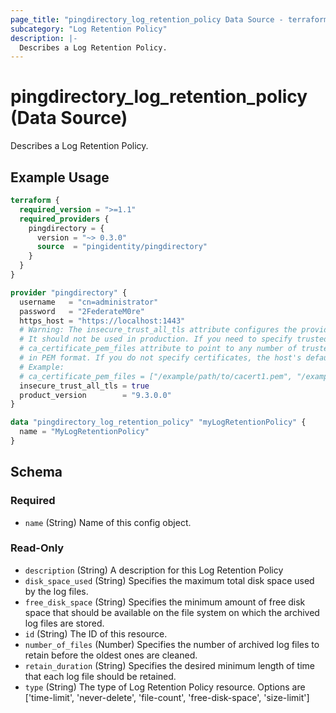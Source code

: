 ```yaml
---
page_title: "pingdirectory_log_retention_policy Data Source - terraform-provider-pingdirectory"
subcategory: "Log Retention Policy"
description: |-
  Describes a Log Retention Policy.
---
```


# pingdirectory_log_retention_policy (Data Source)

Describes a Log Retention Policy.

## Example Usage

```terraform
terraform {
  required_version = ">=1.1"
  required_providers {
    pingdirectory = {
      version = "~> 0.3.0"
      source  = "pingidentity/pingdirectory"
    }
  }
}

provider "pingdirectory" {
  username   = "cn=administrator"
  password   = "2FederateM0re"
  https_host = "https://localhost:1443"
  # Warning: The insecure_trust_all_tls attribute configures the provider to trust any certificate presented by the PingDirectory server.
  # It should not be used in production. If you need to specify trusted CA certificates, use the
  # ca_certificate_pem_files attribute to point to any number of trusted CA certificate files
  # in PEM format. If you do not specify certificates, the host's default root CA set will be used.
  # Example:
  # ca_certificate_pem_files = ["/example/path/to/cacert1.pem", "/example/path/to/cacert2.pem"]
  insecure_trust_all_tls = true
  product_version        = "9.3.0.0"
}

data "pingdirectory_log_retention_policy" "myLogRetentionPolicy" {
  name = "MyLogRetentionPolicy"
}
```

<!-- schema generated by tfplugindocs -->
## Schema

### Required

- `name` (String) Name of this config object.

### Read-Only

- `description` (String) A description for this Log Retention Policy
- `disk_space_used` (String) Specifies the maximum total disk space used by the log files.
- `free_disk_space` (String) Specifies the minimum amount of free disk space that should be available on the file system on which the archived log files are stored.
- `id` (String) The ID of this resource.
- `number_of_files` (Number) Specifies the number of archived log files to retain before the oldest ones are cleaned.
- `retain_duration` (String) Specifies the desired minimum length of time that each log file should be retained.
- `type` (String) The type of Log Retention Policy resource. Options are ['time-limit', 'never-delete', 'file-count', 'free-disk-space', 'size-limit']

